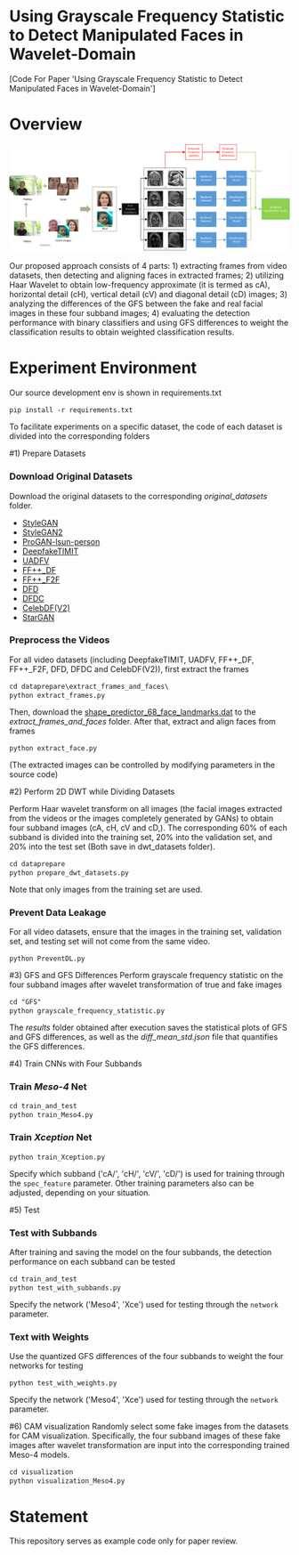 # Using Grayscale Frequency Statistic to Detect Manipulated Faces in Wavelet-Domain

[Code For Paper 'Using Grayscale Frequency Statistic to Detect Manipulated Faces in Wavelet-Domain']


#   Overview
![Header](images/framework.jpg)

Our proposed approach consists of 4 parts: 1) extracting frames from video datasets, then detecting and aligning faces in extracted frames; 2) utilizing Haar Wavelet to obtain low-frequency approximate (it is termed as cA), horizontal detail (cH), vertical detail (cV) and diagonal detail (cD) images; 3) analyzing the differences of the GFS between the fake and real facial images in these four subband images; 4) evaluating the detection performance with binary classifiers and using GFS differences to weight the classification results to obtain weighted classification results.


#   Experiment Environment
Our source development env is shown in requirements.txt
```
pip install -r requirements.txt
```
To facilitate experiments on a specific dataset, the code of each dataset is divided into the corresponding folders


#1) Prepare Datasets
### Download Original Datasets 

Download the original datasets to the corresponding *original_datasets* folder.
* [StyleGAN](https://drive.google.com/drive/folders/1uka3a1noXHAydRPRbknqwKVGODvnmUBX) 
* [StyleGAN2](https://drive.google.com/drive/folders/1QHc-yF5C3DChRwSdZKcx1w6K8JvSxQi7) 
* [ProGAN-lsun-person](https://drive.google.com/drive/folders/15LhtIKEZo7cE69L9r2wVFIWZNrNUsfms) 
* [DeepfakeTIMIT](https://www.idiap.ch/dataset/deepfaketimit) 
* [UADFV](https://github.com/danmohaha/WIFS2018_In_Ictu_Oculi) 
* [FF++_DF](https://github.com/ondyari/FaceForensics) 
* [FF++_F2F](https://github.com/ondyari/FaceForensics) 
* [DFD](https://ai.googleblog.com/2019/09/contributing-data-to-deepfake-detection.html) 
* [DFDC](https://www.kaggle.com/c/deepfake-detection-challenge) 
* [CelebDF(V2)](https://github.com/danmohaha/celeb-deepfakeforensics) 
* [StarGAN](https://github.com/yunjey/stargan)

### Preprocess the Videos
For all video datasets (including DeepfakeTIMIT, UADFV, FF++_DF, FF++_F2F, DFD, DFDC and CelebDF(V2)), 
first extract the frames
```
cd dataprepare\extract_frames_and_faces\
python extract_frames.py
```
Then, download the [shape_predictor_68_face_landmarks.dat](http://dlib.net/files/shape_predictor_68_face_landmarks.dat.bz2)
to the *extract_frames_and_faces* folder. After that, extract and align faces from frames
```
python extract_face.py
```
(The extracted images can be controlled by modifying parameters in the source code)


#2) Perform 2D DWT while Dividing Datasets

Perform Haar wavelet transform on all images (the facial images extracted from the videos or the images completely generated by GANs) to obtain four subband images (cA, cH, cV and cD,). The corresponding 60% of each subband is divided into the training set, 20% into the validation set, and 20% into the test set (Both save in dwt_datasets folder).
```
cd dataprepare
python prepare_dwt_datasets.py
```
Note that only images from the training set are used.

### Prevent Data Leakage
For all video datasets, ensure that the images in the training set, validation set, and testing set will
not come from the same video.
```
python PreventDL.py
```


#3) GFS and  GFS Differences
Perform grayscale frequency statistic on the four subband images after wavelet transformation of true and fake images
```
cd "GFS"
python grayscale_frequency_statistic.py
```
The *results* folder obtained after execution saves the statistical plots of GFS and GFS differences,
as well as the *diff_mean_std.json* file that quantifies the GFS differences.


#4) Train CNNs with Four Subbands
### Train *Meso-4* Net
```
cd train_and_test
python train_Meso4.py
```
### Train *Xception* Net
```
python train_Xception.py
```
Specify which subband ('cA/', 'cH/', 'cV/', 'cD/') is used for training through the `spec_feature` parameter.
Other training parameters also can be adjusted, depending on your situation.


#5) Test
### Test with Subbands
After training and saving the model on the four subbands, the detection performance on each subband can be tested
```
cd train_and_test
python test_with_subbands.py
```
Specify the network ('Meso4', 'Xce') used for testing through the `network` parameter.

### Text with Weights
Use the quantized GFS differences of the four subbands to weight the four networks for testing
```
python test_with_weights.py
```
Specify the network ('Meso4', 'Xce') used for testing through the `network` parameter.


#6) CAM visualization
Randomly select some fake images from the datasets for CAM visualization.
Specifically, the four subband images of these fake images after wavelet transformation are input into the corresponding
trained Meso-4 models.
```
cd visualization
python visualization_Meso4.py
```

# Statement
This repository serves as example code only for paper review.

